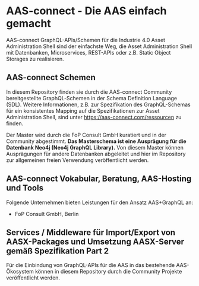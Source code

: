 # AAS-connect - Die AAS einfach gemacht 

AAS-connect GraphQL-APIs/Schemen für die Industrie 4.0 Asset Administration Shell sind der einfachste Weg, die Asset Administration Shell mit Datenbanken, Microservices, REST-APIs oder z.B. Static Object Storages zu realisieren. 

## AAS-connect Schemen

In diesem Repository finden sie durch die AAS-connect Community bereitgestellte GraphQL-Schemen in der Schema Definition Language (SDL). Weitere Informationen, z.B. zur Spezifikation des GraphQL-Schemas für ein konsistentes Mapping auf die Spezifikationen zur Asset Administration Shell, sind unter https://aas-connect.com/ressourcen zu finden. 

Der Master wird durch die FoP Consult GmbH kuratiert und in der Community abgestimmt.
**Das Masterschema ist eine Ausprägung für die Datenbank Neo4j (Neo4j GraphQL Library).** Von diesem Master können Ausprägungen für andere Datenbanken abgeleitet und hier im Repository zur allgemeinen freien Verwendung veröffentlicht werden. 

## AAS-connect Vokabular, Beratung, AAS-Hosting und Tools

Folgende Unternehmen bieten Leistungen für den Ansatz AAS+GraphQL an:

- FoP Consult GmbH, Berlin

## Services / Middleware für Import/Export von AASX-Packages und Umsetzung AASX-Server gemäß Spezifikation Part 2

Für die Einbindung von GraphQL-APIs für die AAS in das bestehende AAS-Ökosystem können in diesem Repository durch die Community Projekte veröffentlicht werden.

